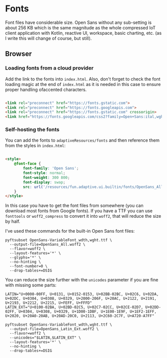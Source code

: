 # Fonts

Font files have considerable size. Open Sans without any sub-setting is about 256 KB which is the
same magnitude as the whole compressed IoT client application with Kotlin, reactive UI, workspace,
basic charting, etc. (as I write this will change of course, but still).

## Browser

### Loading fonts from a cloud provider

Add the link to the fonts into `index.html`. Also, don't forget to check the font loading
magic at the end of `index.html` as it is needed in this case to ensure proper handling ofaccented characters.

```html

<link rel="preconnect" href="https://fonts.gstatic.com">
<link rel="preconnect" href="https://fonts.googleapis.com">
<link rel="preconnect" href="https://fonts.gstatic.com" crossorigin>
<link href="https://fonts.googleapis.com/css2?family=Open+Sans:ital,wght@0,300..800;1,300..800&display=swap" rel="stylesheet">
```

### Self-hosting the fonts

You can add the fonts to `adaptiveResources/fonts` and then reference them from the styles in `index.html`:

```html

<style>
    @font-face {
        font-family: 'Open Sans';
        font-style: normal;
        font-weight: 300 800;
        font-display: swap;
        src: url('/resources/fun.adaptive.ui.builtin/fonts/OpenSans_All.woff2') format('woff2');
    }
</style>
```

In this case you have to get the font files from somewhere (you can download most fonts from
Google fonts). If you have a TTF you can use `fonttools` or `woff2_compress` to convert it
into `woff2`, that will reduce the size by half.

I've used these commands for the built-in Open Sans font files:

```shell
pyftsubset OpenSans-VariableFont_wdth,wght.ttf \
  --output-file=OpenSans_All.woff2 \
  --flavor=woff2 \
  --layout-features='*' \
  --glyphs='*' \
  --no-hinting \
  --font-number=0 \
  --drop-tables+=DSIG
```

You can reduce the size further with the `unicodes` parameter if you are fine with missing some parts:

```shell
LATIN="U+0000-00FF, U+0131, U+0152-0153, U+02BB-02BC, U+02C6, U+02DA, U+02DC, U+0304, U+0308, U+0329, U+2000-206F, U+20AC, U+2122, U+2191, U+2193, U+2212, U+2215, U+FEFF, U+FFFD"
LATIN_EXT="U+0100-02BA, U+02BD-02C5, U+02C7-02CC, U+02CE-02D7, U+02DD-02FF, U+0304, U+0308, U+0329, U+1D00-1DBF, U+1E00-1E9F, U+1EF2-1EFF, U+2020, U+20A0-20AB, U+20AD-20C0, U+2113, U+2C60-2C7F, U+A720-A7FF"

pyftsubset OpenSans-VariableFont_wdth,wght.ttf \
  --output-file=OpenSans_Latin_Ext.woff2 \
  --flavor=woff2 \
  --unicodes="$LATIN,$LATIN_EXT" \
  --layout-features='*' \
  --no-hinting \
  --drop-tables+=DSIG
```
